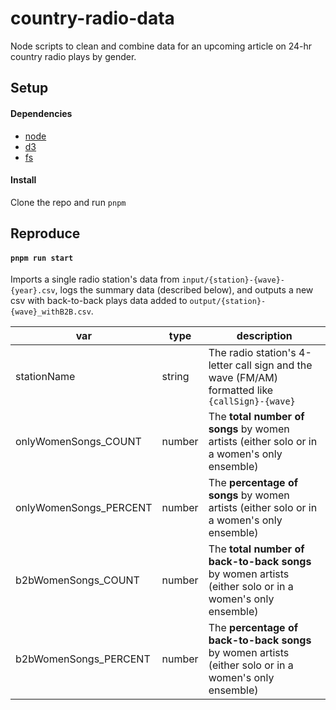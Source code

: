 # country-radio-data

Node scripts to clean and combine data for an upcoming article on 24-hr country radio plays by gender.

## Setup

#### Dependencies

- [node](https://nodejs.org/en/)
- [d3](https://d3js.org/)
- [fs](https://nodejs.org/api/fs.html)

#### Install

Clone the repo and run `pnpm `

## Reproduce

#### `pnpm run start`

Imports a single radio station's data from `input/{station}-{wave}-{year}.csv`, logs the summary data (described below), and outputs a new csv with back-to-back plays data added to `output/{station}-{wave}_withB2B.csv`. 

| var  | type  | description  |
|---|---|---|
| stationName  | string  | The radio station's 4-letter call sign and the wave (FM/AM) formatted like `{callSign}-{wave}`  |
| onlyWomenSongs_COUNT  | number  | The **total number of songs** by women artists (either solo or in a women's only ensemble)  |
| onlyWomenSongs_PERCENT  | number  | The **percentage of songs** by women artists (either solo or in a women's only ensemble)  |
| b2bWomenSongs_COUNT  | number  | The **total number of back-to-back songs** by women artists (either solo or in a women's only ensemble)  |
| b2bWomenSongs_PERCENT  | number  | The **percentage of back-to-back songs** by women artists (either solo or in a women's only ensemble)  |